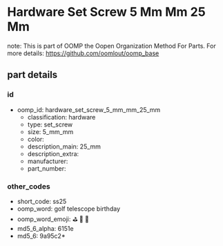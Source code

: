 # Hardware Set Screw 5 Mm Mm 25 Mm  

note: This is part of OOMP the Oopen Organization Method For Parts. For more details: https://github.com/oomlout/oomp_base

##  part details





### id
* oomp_id: hardware_set_screw_5_mm_mm_25_mm
  * classification: hardware
  * type: set_screw
  * size: 5_mm_mm
  * color: 
  * description_main: 25_mm
  * description_extra: 
  * manufacturer: 
  * part_number: 

### other_codes
* short_code: ss25
* oomp_word: golf telescope birthday
* oomp_word_emoji: :golf: :telescope: :birthday:
* md5_6_alpha: 6151e
* md5_6: 9a95c2* 